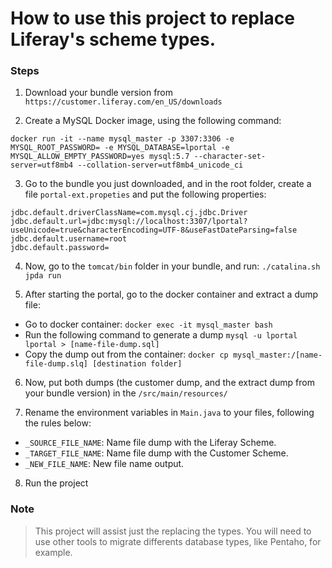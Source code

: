 # How to use this project to replace Liferay's scheme types.

### Steps

1. Download your bundle version from `https://customer.liferay.com/en_US/downloads`

2. Create a MySQL Docker image, using the following command:
```
docker run -it --name mysql_master -p 3307:3306 -e MYSQL_ROOT_PASSWORD= -e MYSQL_DATABASE=lportal -e MYSQL_ALLOW_EMPTY_PASSWORD=yes mysql:5.7 --character-set-server=utf8mb4 --collation-server=utf8mb4_unicode_ci
```

3. Go to the bundle you just downloaded, and in the root folder, create a file `portal-ext.propeties` and put the following properties:
```
jdbc.default.driverClassName=com.mysql.cj.jdbc.Driver
jdbc.default.url=jdbc:mysql://localhost:3307/lportal?useUnicode=true&characterEncoding=UTF-8&useFastDateParsing=false
jdbc.default.username=root
jdbc.default.password=
```

4. Now, go to the `tomcat/bin` folder in your bundle, and run:
``
./catalina.sh jpda run
`` 

5. After starting the portal, go to the docker container and extract a dump file:
-  Go to docker container:
``
docker exec -it mysql_master bash
``
- Run the following command to generate a dump
``
mysql -u lportal lportal > [name-file-dump.sql]
``
- Copy the dump out from the container:
``
docker cp mysql_master:/[name-file-dump.slq] [destination folder]
``

6. Now, put both dumps (the customer dump, and the extract dump from your bundle version) in the  `/src/main/resources/`

7. Rename the environment variables in `Main.java` to your files, following the rules below:
- `_SOURCE_FILE_NAME`: Name file dump with the Liferay Scheme.
- `_TARGET_FILE_NAME`: Name file dump with the Customer Scheme.
- `_NEW_FILE_NAME`: New file name output.

8. Run the project

### Note
> This project will assist just the replacing the types. You will need to use other tools to migrate differents database types, like Pentaho, for example.
